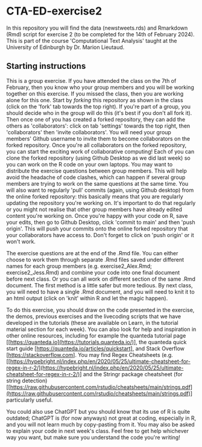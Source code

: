# CTA-ED-exercise2
In this repository you will find the data (newstweets.rds) and Rmarkdown (Rmd) script for exercise 2 (to be completed for the 14th of February 2024). This is part of the course 'Computational Text Analysis' taught at the University of Edinburgh by Dr. Marion Lieutaud.

## Starting instructions
This is a group exercise. If you have attended the class on the 7th of February, then you know who your group members and you will be working together on this exercise. If you missed the class, then you are working alone for this one.
Start by *forking* this repository as shown in the class (click on the 'fork' tab towards the top right). If you're part of a group, you should decide who in the group will do this (it's best if you don't all fork it). Then once one of you has created a forked repository, they can add the others as 'collaborators': click on tab 'settings' towards the top right, then 'collaborators' then 'invite collaborators'. You will need your group members' Github username to invite them to become collaborators on the forked repository. Once you're all collaborators on the forked repository, you can start the exciting work of collaborative computing! Each of you can clone the forked repository (using Github Desktop as we did last week) so you can work on the R code on your own laptops. You may want to distribute the exercise questions between group members. This will help avoid the headache of code clashes, which can happen if several group members are trying to work on the same questions at the same time. You will also want to regularly 'pull' commits (again, using Github desktop) from the online forked repository: this basically means that you are regularly updating the repository you're working on. It's important to do that regularly or you might not realise that other group members have already edited content you're working on. Once you're happy with your code on R, save your edits, then go to Github Desktop, click 'commit to main' and then 'push origin'. This will push your commits onto the online forked repository that your collaborators have access to. Don't forget to click on 'push origin' or it won't work. 

The exercise questions are at the end of the .Rmd file. You can either choose to work them through separate .Rmd files saved under different names for each group members (e.g. exercise2_Alex.Rmd; exercise2_Jess.Rmd) and combine your code into one final document before next class. Or you can all work on different section of the same .Rmd document. The first method is a little safer but more tedious. By next class, you will need to have a single .Rmd document, and you will need to knit it to an html output (click on 'knit' within R and let the magic happen).

To do this exercise, you should draw on the code presented in the exercise, the demos, previous exercises and the livecoding scripts that we have developed in the tutorials (these are available on Learn, in the tutorial material section for each week). You can also look for help and inspiration in other online resources, including for example the quanteda tutorial page [[https://quanteda.io](https://tutorials.quanteda.io/)], the quanteda quick start guide [https://quanteda.io/articles/quickstart], and Stack Overflow [https://stackoverflow.com]. You may find Regex Cheatsheets (e.g. [[https://hypebright.nl/index.php/en/2020/05/25/ultimate-cheatsheet-for-regex-in-r-2/](https://hypebright.nl/index.php/en/2020/05/25/ultimate-cheatsheet-for-regex-in-r-2/)] and the Stringr package cheatsheet (for string detection) [[https://raw.githubusercontent.com/rstudio/cheatsheets/main/strings.pdf](https://raw.githubusercontent.com/rstudio/cheatsheets/main/strings.pdf)] particularly useful. 

You could also use ChatGPT but you should know that its use of R is quite outdated; ChatGPT is (for now anyways) not great at coding, especially in R, and you will not learn much by copy-pasting from it. You  may also be asked to explain your code in next week's class. Feel free to get help whichever way you want, but make sure you understand the code you're writing!

